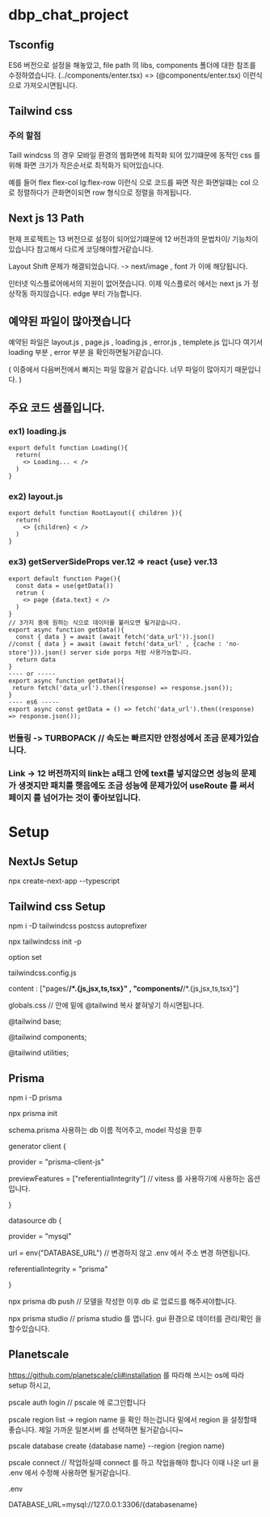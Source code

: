 # dbp_chat_project

## Tsconfig

ES6 버전으로 설정을 해놓았고, file path 의 libs, components 폴더에 대한 참조를 수정하였습니다. (../components/enter.tsx) => (@components/enter.tsx) 이런식으로 가져오시면됩니다.

## Tailwind css

### 주의 할점

Taill windcss 의 경우 모바일 환경의 웹화면에 최적화 되어 있기떄문에 동적인 css 를 위해 화면 크기가 작은순서로 최적화가 되어있습니다. 

예를 들어 flex flex-col lg:flex-row 이런식 으로 코드를 짜면 작은 화면일떄는 col 으로 정렬하다가 큰화면이되면 row 형식으로 정렬을 하게됩니다.

## Next js 13 Path

현재 프로젝트는 13 버전으로 설정이 되어있기떄문에 12 버전과의 문법차이/ 기능차이있습니다 참고해서 다르게 코딩해야할거같습니다.

Layout Shift 문제가 해결되었습니다. -> next/image , font 가 이에 해당됩니다.

인터넷 익스플로어에서의 지원이 없어졋습니다. 이제 익스플로러 에서는 next js 가 정상작동 하지않습니다. edge 부터 가능합니다.



## 예약된 파일이 많아졋습니다

예약된 파일은 layout.js , page.js , loading.js , error.js , templete.js 입니다 여기서 loading 부분 , error 부분 을 확인하면될거같습니다.

( 이중에서 다음버전에서 빠지는 파일 많을거 같습니다. 너무 파일이 많아지기 때문입니다. )

## 주요 코드 샘플입니다.

### ex1) loading.js 
<pre><code>export defult function Loading(){
  return(
    <> Loading... < />
  )
}</code></pre>

### ex2) layout.js 
<pre><code>export defult function RootLayout({ children }){
  return(
    <> {children} < />
  )
}</code></pre>

### ex3) getServerSideProps ver.12 => react {use} ver.13
<pre><code>export default function Page(){
  const data = use(getData())
  retrun (
    <> page {data.text} < />
  )
}
// 3가지 중에 원하는 식으로 데이터를 불러오면 될거같습니다.
export async function getData(){
  const { data } = await (await fetch('data_url')).json()
//const { data } = await (await fetch('data_url' , {cache : 'no-store'})).json() server side porps 처럼 사용가능합니다.
  return data
}
---- or -----
export async function getData(){
 return fetch('data_url').then((response) => response.json());
}
---- es6 -----
export async const getData = () => fetch('data_url').then((response) => response.json());
</code></pre>


### 번들링 -> TURBOPACK // 속도는 빠르지만 안정성에서 조금 문제가있습니다.

### Link -> 12 버전까지의 link는 a태그 안에 text를 넣지않으면 성능의 문제가 생겻지만 패치를 햇음에도 조금 성능에 문제가있어 useRoute 를 써서 페이지 를 넘어가는 것이 좋아보입니다.


# Setup

## NextJs Setup

npx create-next-app --typescript

## Tailwind css Setup

npm i -D tailwindcss postcss autoprefixer

npx tailwindcss init -p

option set

tailwindcss.config.js

content : ["pages/**/*.{js,jsx,ts,tsx}" , "components/**/*.{js,jsx,ts,tsx}"]

globals.css // 안에 밑에 @tailwind 복사 붙혀넣기 하시면됩니다.

@tailwind base;

@tailwind components;

@tailwind utilities;

## Prisma

npm i -D prisma

npx prisma init

schema.prisma
사용하는 db 이름 적어주고,
model 작성을 한후

generator client {

provider = "prisma-client-js"

previewFeatures = ["referentialIntegrity"] // vitess 를 사용하기에 사용하는 옵션입니다.

}

datasource db {

provider = "mysql"

url = env("DATABASE_URL") // 변경하지 않고 .env 에서 주소 변경 하면됩니다.

referentialIntegrity = "prisma"

}

npx prisma db push // 모델을 작성한 이후 db 로 업로드를 해주셔야합니다.

npx prisma studio // prisma studio 를 엽니다. gui 환경으로 데이터를 관리/확인 을 할수있습니다.

## Planetscale

https://github.com/planetscale/cli#installation 를 따라해 쓰시는 os에 따라 setup 하시고,

pscale auth login // pscale 에 로그인합니다

pscale region list -> region name 을 확인 하는겁니다 밑에서 region 을 설정할때 좋습니다. 제일 가까운 일본서버 를 선택하면 될거같습니다~

pscale database create {database name} --region {region name}

pscale connect <database name> // 작업하실때 connect 를 하고 작업을해야 합니다 이때 나온 url 을 .env 에서 수정해 사용하면 될거같습니다.

.env

DATABASE_URL=mysql://127.0.0.1:3306/{databasename}
